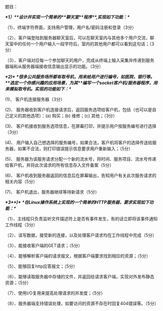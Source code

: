 题目：

***\*1）\*******\*设计并实现一个简单的\*******\*聊天室\*******\*程序\*******\*,实现如下功能：\****

（1）、终端字符界面，支持用户管理，用户名/密码注册和登录（3分）

（2）、客户端登陆到服务器聊天室后，可以在聊天室内与其他多个用户交流，聊天室中的任何一个用户输入一段字符后，室内的其他用户都可以看到这句话；（3分）

（3）、客户端对应每一个参加聊天的用户，完成从终端上输入采集并传递到服务器端和从服务器端接收信息输出显示的功能。（3分）

 

***\*2)\**** ***\*很多公共服务场所都有取号机，用来给用户进行编号，如医院，银行等。\*******\*选定一个你感兴趣的应用场景，为其\*******\*编写一个socket客户机/服务器程序，用来模拟取号机。实现的功能如下：\****

(1)、 客户机连接服务器（3分）

(2)、 服务器收到客户机连接请求后，返回服务选项给客户机，包括（也可以是自己定义的其他选项）：(a) 购买；(b) 维修；(c) 其他；（3分） 

(3)、 客户机接收到服务选项信息，在屏幕打印，并提示用户按服务编号进行选择（3分）

(4)、 用户输入自己想选择的服务编号，如果合法，客户机将客户的选择传送给服务器，如果不合法，则打印错误提示信息要求用户重新输入；（5分）

(5)、 服务器为该服务请求分配一个新的流水号，将时间、服务项目、流水号传递给客户机，并将此次请求的所有信息存入文件备案（5分）

(6)、 客户机收到服务器返回的信息后在屏幕输出，告知用户有关此次服务请求的相关内容（5分）

(7)、 客户机退出，服务器继续等待新请求（5分）

 

***\*3\*******\*)\**** ***\*在Linux操作系统上实现的一个简单的HTTP服务器，要求实现如下功能：\****

（1）、主线程只负责监听文件描述符上是否有事件发生，有的话立即将该事件通知工作线程（3分）

（2）、读写数据，接受新的连接，以及处理客户请求均在工作线程中完成（5分）

（3）、能接收客户端的GET请求；（5分）

（4）、能够解析客户端的请求报文，根据客户端要求找到相应的资源；（5分）

（5）、能够回复http应答报文；（5分）

（6）、能够读取服务器中存储的文件，并返回给请求客户端，实现对外发布静态资源；（5分）

（7）、使用I/O复用来提高处理请求的并发度；（5分）

（8）、服务器端支持错误处理，如要访问的资源不存在时回复404错误等。（5分）

